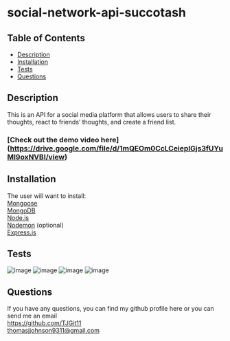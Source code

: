 # social-network-api-succotash

## Table of Contents

- [Description](#project-description)
- [Installation](#installation)
- [Tests](#tests)
- [Questions](#questions)

## Description

This is an API for a social media platform that allows users to share their thoughts, react to friends’ thoughts, and create a friend list. 

 ### [Check out the demo video here] (https://drive.google.com/file/d/1mQEOm0CcLCeiepIGjs3fUYuMI9oxNVBI/view)

## Installation

The user will want to install: <br/>
[Mongoose](https://www.npmjs.com/package/mongoose) <br/>
[MongoDB](https://www.mongodb.com/docs/manual/installation/)<br/>
[Node.js](https://nodejs.org/en/download)<br/>
[Nodemon](https://www.npmjs.com/package/nodemon) (optional)<br/>
[Express.js](https://expressjs.com/)

## Tests

![image](https://github.com/TJGit11/potential-readme-generator/assets/74613952/1c628634-03f6-4a73-b0b2-cd071fb7a939)
![image](https://github.com/TJGit11/potential-readme-generator/assets/74613952/d398f53c-5620-4748-a5fe-2a6dbae30662)
![image](https://github.com/TJGit11/potential-readme-generator/assets/74613952/66cb93c6-a557-40ca-b7ca-fa5a422306b0)
![image](https://github.com/TJGit11/potential-readme-generator/assets/74613952/6aa2eefe-3069-46ed-a106-dc0dc304372e)


## Questions

If you have any questions, you can find my github profile here or you can send me an email <br/> https://github.com/TJGit11 <br/>
thomasjjohnson9311@gmail.com
